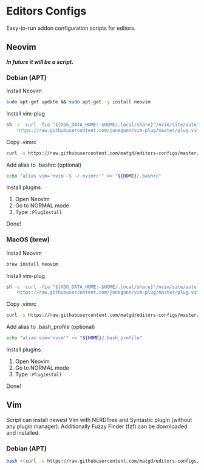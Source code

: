 # Editors Configs

Easy-to-run addon configuration scripts for editors.

## Neovim
___In future it will be a script.___

### Debian (APT)
Install Neovim
```bash
sudo apt-get update && sudo apt-get -y install neovim
```
Install vim-plug
```bash
sh -c 'curl -fLo "${XDG_DATA_HOME:-$HOME/.local/share}"/nvim/site/autoload/plug.vim --create-dirs \
    https://raw.githubusercontent.com/junegunn/vim-plug/master/plug.vim'
```
Copy .vimrc
```bash
curl -s https://raw.githubusercontent.com/matgd/editors-configs/master/Neovim/.vimrc > "${HOME}/.vimrc"
```

Add alias to .bashrc (optional)
```bash
echo "alias vim='nvim -S ~/.nvimrc'" >> "${HOME}/.bashrc"
```

Install plugins
1. Open Neovim
2. Go to NORMAL mode 
3. Type `:PlugInstall`

Done!

### MacOS (brew)
Install Neovim
```bash
brew install neovim
```

Install vim-plug
```bash
sh -c 'curl -fLo "${XDG_DATA_HOME:-$HOME/.local/share}"/nvim/site/autoload/plug.vim --create-dirs \
    https://raw.githubusercontent.com/junegunn/vim-plug/master/plug.vim'
```

Copy .vimrc
```bash
curl -s https://raw.githubusercontent.com/matgd/editors-configs/master/Neovim/.vimrc > "${HOME}/.vimrc"
```

Add alias to .bash_profile (optional)
```bash
echo "alias vim='nvim'" >> "${HOME}/.bash_profile"
```

Install plugins
1. Open Neovim
2. Go to NORMAL mode 
3. Type `:PlugInstall`

Done!

## Vim

Script can install newest Vim with NERDTree and Syntastic plugin (without any plugin manager). Additionally Fuzzy Finder (fzf) can be downloaded and installed.

### Debian (APT)
```bash
bash <(curl -s https://raw.githubusercontent.com/matgd/editors-configs/master/Vim/apt/install.sh)
```
